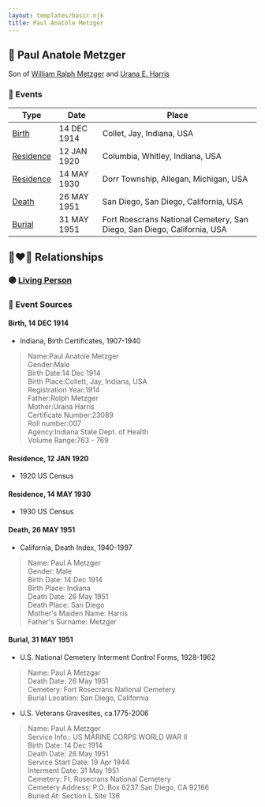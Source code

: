 ```yaml
---
layout: templates/basic.njk
title: Paul Anatole Metzger
---
```

## 🔵 Paul Anatole Metzger

Son of [William Ralph Metzger](/people/6/66898263) and [Urana E. Harris](/people/8/8274504)

### 📆 Events

Type | Date | Place
------ | ------ | ------
[Birth](#event-ed32db6e-0ae9-429c-bdd7-8fd9512ac2ae) | 14 DEC 1914 | Collet, Jay, Indiana, USA
[Residence](#event-9090d300-ef5c-4ccc-a7b4-46eb6abf1624) | 12 JAN 1920 | Columbia, Whitley, Indiana, USA
[Residence](#event-1364c2e4-b278-4c7f-a05f-e496d02653d4) | 14 MAY 1930 | Dorr Township, Allegan, Michigan, USA
[Death](#event-4a5408ae-7d2d-4e9d-8938-6e631addbcd5) | 26 MAY 1951 | San Diego, San Diego, California, USA
[Burial](#event-9c858390-3857-48d4-bd94-9311c19f0634) | 31 MAY 1951 | Fort Roescrans National Cemetery, San Diego, San Diego, California, USA

## 👩‍❤️‍👨 Relationships

### 🟣 [Living Person](/people/5/52781594)

### 📰 Event Sources

#### <a id="event-ed32db6e-0ae9-429c-bdd7-8fd9512ac2ae"></a> Birth, 14 DEC 1914
* Indiana, Birth Certificates, 1907-1940
>   
  > Name:Paul Anatole Metzger  
  > Gender:Male  
  > Birth Date:14 Dec 1914  
  > Birth Place:Collett, Jay, Indiana, USA  
  > Registration Year:1914  
  > Father:Rolph Metzger  
  > Mother:Urana Harris  
  > Certificate Number:23089  
  > Roll number:007  
  > Agency:Indiana State Dept. of Health  
  > Volume Range:763 - 769

#### <a id="event-9090d300-ef5c-4ccc-a7b4-46eb6abf1624"></a> Residence, 12 JAN 1920
* 1920 US Census

#### <a id="event-1364c2e4-b278-4c7f-a05f-e496d02653d4"></a> Residence, 14 MAY 1930
* 1930 US Census

#### <a id="event-4a5408ae-7d2d-4e9d-8938-6e631addbcd5"></a> Death, 26 MAY 1951
* California, Death Index, 1940-1997
>   
  > Name: Paul A Metzger  
  > Gender: Male  
  > Birth Date: 14 Dec 1914  
  > Birth Place: Indiana  
  > Death Date: 26 May 1951  
  > Death Place: San Diego  
  > Mother's Maiden Name: Harris  
  > Father's Surname: Metzger

#### <a id="event-9c858390-3857-48d4-bd94-9311c19f0634"></a> Burial, 31 MAY 1951
* U.S. National Cemetery Interment Control Forms, 1928-1962
>   
  > Name: Paul A Metzgar  
  > Death Date: 26 May 1951  
  > Cemetery: Fort Rosecrans National Cemetery  
  > Burial Location: San Diego, California
* U.S. Veterans Gravesites, ca.1775-2006
>   
  > Name: Paul A Metzger  
  > Service Info.: US MARINE CORPS WORLD WAR II  
  > Birth Date: 14 Dec 1914  
  > Death Date: 26 May 1951  
  > Service Start Date: 19 Apr 1944  
  > Interment Date: 31 May 1951  
  > Cemetery: Ft. Rosecrans National Cemetery  
  > Cemetery Address: P.O. Box 6237 San Diego, CA 92166  
  > Buried At: Section L Site 136
